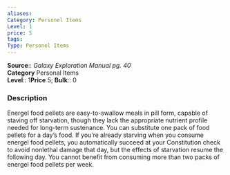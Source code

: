 ```yaml
---
aliases: 
Category: Personel Items
Level: 1
price: 5
tags: 
Type: Personel Items
---
```

**Source**:: _Galaxy Exploration Manual pg. 40_  
**Category** Personal Items  
**Level**:: 1**Price** 5; **Bulk**:: 0

### Description

Energel food pellets are easy-to-swallow meals in pill form, capable of staving off starvation, though they lack the appropriate nutrient profile needed for long-term sustenance. You can substitute one pack of food pellets for a day’s food. If you’re already starving when you consume energel food pellets, you automatically succeed at your Constitution check to avoid nonlethal damage that day, but the effects of starvation resume the following day. You cannot benefit from consuming more than two packs of energel food pellets per week.

